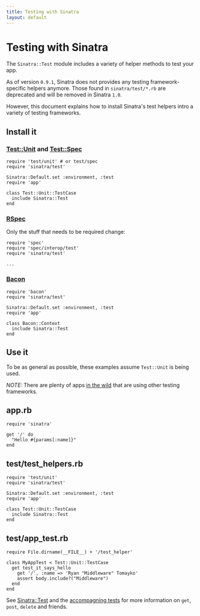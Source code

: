 ```yaml
---
title: Testing with Sinatra
layout: default
---
```


Testing with Sinatra
====================

The `Sinatra::Test` module includes a variety of helper methods
to test your app.

As of version `0.9.1`, Sinatra does not provides any testing
framework-specific helpers anymore. Those found in `sinatra/test/*.rb`
are deprecated and will be removed in Sinatra `1.0`.

However, this document explains how to install Sinatra's test helpers
intro a variety of testing frameworks.

Install it
----------

### [Test::Unit][] and [Test::Spec][]

    require 'test/unit' # or test/spec
    require 'sinatra/test'

    Sinatra::Default.set :environment, :test
    require 'app'

    class Test::Unit::TestCase
      include Sinatra::Test
    end


### [RSpec][]

Only the stuff that needs to be required change:

    require 'spec'
    require 'spec/interop/test'
    require 'sinatra/test'

    ...

### [Bacon][]

    require 'bacon'
    require 'sinatra/test'

    Sinatra::Default.set :environment, :test
    require 'app'

    class Bacon::Context
      include Sinatra::Test
    end

<!-- TODO: Webrat -->

Use it
------

To be as general as possible, these examples assume `Test::Unit` is being used.

*NOTE:* There are plenty of apps [in the wild][wild] that are using other
testing frameworks.

## app.rb

    require 'sinatra'

    get '/' do
      "Hello #{params[:name]}"
    end

## test/test\_helpers.rb

    require 'test/unit'
    require 'sinatra/test'

    Sinatra::Default.set :environment, :test
    require 'app'

    class Test::Unit::TestCase
      include Sinatra::Test
    end

## test/app\_test.rb

    require File.dirname(__FILE__) + '/test_helper'

    class MyAppTest < Test::Unit::TestCase
      get test_it_says_hello
        get '/', :name => 'Ryan "Middleware" Tomayko'
        assert body.include?("Middleware")
      end
    end

<!-- TODO: document usage of get, post etc -->

See [Sinatra::Test][] and the [accompagning tests][test] for more information
on `get`, `post`, `delete` and friends.

[Test::Unit]: http://www.ruby-doc.org/stdlib/libdoc/test/unit/rdoc/classes/Test/Unit.html
[RSpec]: http://rspec.info
[Bacon]: http://github.com/chneukirchen/bacon
[Test::Spec]: http://rubyforge.org/projects/test-spec/
[Sinatra::Test]: http://github.com/sinatra/sinatra/blob/HEAD/lib/sinatra/test.rb
[test]: http://github.com/sinatra/sinatra/blob/HEAD/test/test_test.rb
[wild]: /wild.html
